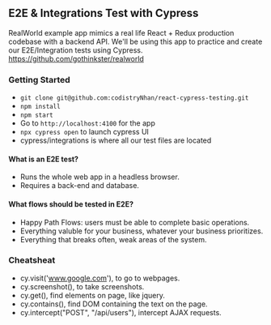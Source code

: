 ###

## E2E & Integrations Test with Cypress

RealWorld example app mimics a real life React + Redux production codebase with a backend API.
We'll be using this app to practice and create our E2E/Integration tests using Cypress.
https://github.com/gothinkster/realworld

### Getting Started

- `git clone git@github.com:codistryNhan/react-cypress-testing.git`
- `npm install`
- `npm start`
- Go to `http://localhost:4100` for the app
- `npx cypress open` to launch cypress UI
- cypress/integrations is where all our test files are located

#### What is an E2E test?

- Runs the whole web app in a headless browser.
- Requires a back-end and database.

#### What flows should be tested in E2E?

- Happy Path Flows: users must be able to complete basic operations.
- Everything valuble for your business, whatever your business prioritizes.
- Everything that breaks often, weak areas of the system.

### Cheatsheat

- cy.visit('www.google.com'), to go to webpages.
- cy.screenshot(), to take screenshots.
- cy.get(), find elements on page, like jquery.
- cy.contains(), find DOM containing the text on the page.
- cy.intercept("POST", "/api/users"), intercept AJAX requests.
